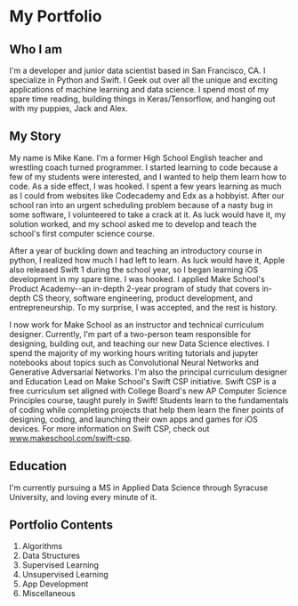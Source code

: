 # My Portfolio

## Who I am
I'm a developer and junior data scientist based in San Francisco, CA.  I specialize in Python and Swift.  I Geek out over all the unique and exciting applications of machine learning and data science.  I spend most of my spare time reading, building things in Keras/Tensorflow, and hanging out with my puppies, Jack and Alex.  

## My Story
My name is Mike Kane.  I'm a former High School English teacher and wrestling coach turned programmer.
I started learning to code because a few of my students were interested, and I wanted to help them learn how to code.
As a side effect, I was hooked.  I spent a few years learning as much as I could from websites like Codecademy and Edx as a hobbyist.  After our school ran into an urgent scheduling problem because of a nasty bug in some software, I volunteered to take a crack at it. As luck would have it, my solution worked, and my school asked me to develop and teach the school's first computer science course.  

After a year of buckling down and teaching an introductory course in python, I realized how much I had left to learn.  As luck would have it, Apple also released Swift 1 during the school year, so I began learning iOS development in my spare time.   I was hooked.  I applied Make School's Product Academy--an in-depth 2-year program of study that covers in-depth CS theory, software engineering, product development, and entrepreneurship. To my surprise, I was accepted, and the rest is history.

I now work for Make School as an instructor and technical curriculum designer.  Currently, I'm part of a two-person team responsible for designing, building out, and teaching our new Data Science electives.  I spend the majority of my working hours writing tutorials and jupyter notebooks about topics such as Convolutional Neural Networks and Generative Adversarial Networks. I'm also the principal curriculum designer and Education Lead on Make School's Swift CSP initiative.  Swift CSP is a free curriculum set aligned with College Board's new AP Computer Science Principles course, taught purely in Swift!  Students learn to the fundamentals of coding while completing projects that help them learn the finer points of designing, coding, and launching their own apps and games for iOS devices.  For more information on Swift CSP, check out www.makeschool.com/swift-csp.

## Education

I'm currently pursuing a MS in Applied Data Science through Syracuse University, and loving every minute of it.  

## Portfolio Contents
1. Algorithms
2. Data Structures
3. Supervised Learning
4. Unsupervised Learning
5. App Development
6. Miscellaneous
